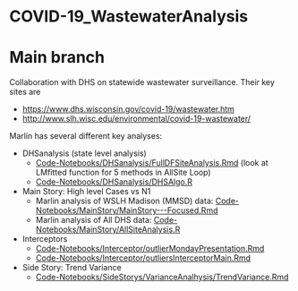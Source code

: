 # COVID-19_WastewaterAnalysis
# Main branch

Collaboration with DHS on statewide wastewater surveillance. Their key sites are

- <https://www.dhs.wisconsin.gov/covid-19/wastewater.htm>
- <http://www.slh.wisc.edu/environmental/covid-19-wastewater/>


Marlin has several different key analyses:

- DHSanalysis (state level analysis)
  + [Code-Notebooks/DHSanalysis/FullDFSiteAnalysis.Rmd](https://github.com/AFIDSI/COVID-19_WastewaterAnalysis/blob/main/Code-Notebooks/DHSanalysis/FullDFSiteAnalysis.Rmd) (look at LMfitted function for 5 methods in AllSite Loop)
  + [Code-Notebooks/DHSanalysis/DHSAlgo.R](https://github.com/AFIDSI/COVID-19_WastewaterAnalysis/blob/main/Code-Notebooks/DHSanalysis/DHSAlgo.R)
- Main Story: High level Cases vs N1
  + Marlin analysis of WSLH Madison (MMSD) data: [Code-Notebooks/MainStory/MainStory---Focused.Rmd](https://github.com/AFIDSI/COVID-19_WastewaterAnalysis/blob/main/Code-Notebooks/MainStory/MainStory---Focused.Rmd)
  + Marlin analysis of All DHS data: [Code-Notebooks/MainStory/AllSiteAnalysis.R](https://github.com/AFIDSI/COVID-19_WastewaterAnalysis/blob/main/Code-Notebooks/MainStory/AllSiteAnalysis.R)
- Interceptors
  + [Code-Notebooks/Interceptor/outlierMondayPresentation.Rmd](https://github.com/AFIDSI/COVID-19_WastewaterAnalysis/blob/main/Code-Notebooks/Interceptor/outlierMondayPresentation.Rmd)
  + [Code-Notebooks/Interceptor/outliersInterceptorMain.Rmd](https://github.com/AFIDSI/COVID-19_WastewaterAnalysis/blob/main/Code-Notebooks/Interceptor/outliersInterceptorMain.Rmd)
- Side Story: Trend Variance
  + [Code-Notebooks/SideStorys/VarianceAnalhysis/TrendVariance.Rmd](https://github.com/AFIDSI/COVID-19_WastewaterAnalysis/blob/main/Code-Notebooks/SideStorys/VarianceAnalhysis/TrendVariance.Rmd)
